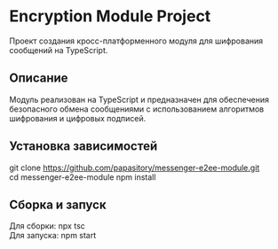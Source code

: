# Encryption Module Project

Проект создания кросс-платформенного модуля для шифрования сообщений на TypeScript.

## Описание
Модуль реализован на TypeScript и предназначен для обеспечения безопасного обмена сообщениями с использованием алгоритмов шифрования и цифровых подписей. 

## Установка зависимостей
git clone https://github.com/papasitory/messenger-e2ee-module.git  
cd messenger-e2ee-module
npm install

## Сборка и запуск
Для сборки: npx tsc  
Для запуска: npm start
